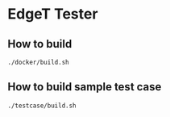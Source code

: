 EdgeT Tester
============

How to build
------------

```
./docker/build.sh
```

How to build sample test case
-------------------------------
```
./testcase/build.sh
```

